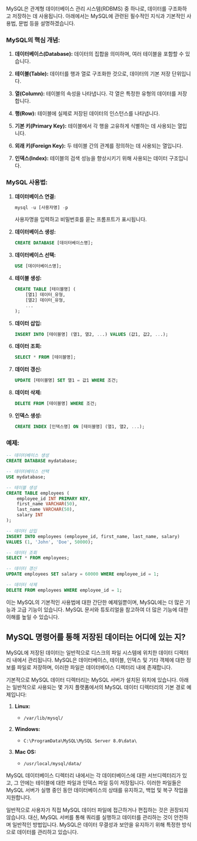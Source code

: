 MySQL은 관계형 데이터베이스 관리 시스템(RDBMS) 중 하나로, 데이터를 구조화하고 저장하는 데 사용됩니다. 아래에서는 MySQL에 관련된 필수적인 지식과 기본적인 사용법, 문법 등을 설명하겠습니다.

### MySQL의 핵심 개념:

1. **데이터베이스(Database):** 데이터의 집합을 의미하며, 여러 테이블을 포함할 수 있습니다.

2. **테이블(Table):** 데이터를 행과 열로 구조화한 것으로, 데이터의 기본 저장 단위입니다.

3. **열(Column):** 테이블의 속성을 나타냅니다. 각 열은 특정한 유형의 데이터를 저장합니다.

4. **행(Row):** 테이블에 실제로 저장된 데이터의 인스턴스를 나타냅니다.

5. **기본 키(Primary Key):** 테이블에서 각 행을 고유하게 식별하는 데 사용되는 열입니다.

6. **외래 키(Foreign Key):** 두 테이블 간의 관계를 정의하는 데 사용되는 열입니다.

7. **인덱스(Index):** 테이블의 검색 성능을 향상시키기 위해 사용되는 데이터 구조입니다.

### MySQL 사용법:

1. **데이터베이스 연결:**
   ```sql
   mysql -u [사용자명] -p
   ```
   사용자명을 입력하고 비밀번호를 묻는 프롬프트가 표시됩니다.


2. **데이터베이스 생성:**
   ```sql
   CREATE DATABASE [데이터베이스명];
   ```

3. **데이터베이스 선택:**
   ```sql
   USE [데이터베이스명];
   ```

4. **테이블 생성:**
   ```sql
   CREATE TABLE [테이블명] (
       [열1] 데이터_유형,
       [열2] 데이터_유형,
       ...
   );
   ```

5. **데이터 삽입:**
   ```sql
   INSERT INTO [테이블명] (열1, 열2, ...) VALUES (값1, 값2, ...);
   ```

6. **데이터 조회:**
   ```sql
   SELECT * FROM [테이블명];
   ```

7. **데이터 갱신:**
   ```sql
   UPDATE [테이블명] SET 열1 = 값1 WHERE 조건;
   ```

8. **데이터 삭제:**
   ```sql
   DELETE FROM [테이블명] WHERE 조건;
   ```

9. **인덱스 생성:**
   ```sql
   CREATE INDEX [인덱스명] ON [테이블명] (열1, 열2, ...);
   ```

### 예제:

```sql
-- 데이터베이스 생성
CREATE DATABASE mydatabase;

-- 데이터베이스 선택
USE mydatabase;

-- 테이블 생성
CREATE TABLE employees (
    employee_id INT PRIMARY KEY,
    first_name VARCHAR(50),
    last_name VARCHAR(50),
    salary INT
);

-- 데이터 삽입
INSERT INTO employees (employee_id, first_name, last_name, salary)
VALUES (1, 'John', 'Doe', 50000);

-- 데이터 조회
SELECT * FROM employees;

-- 데이터 갱신
UPDATE employees SET salary = 60000 WHERE employee_id = 1;

-- 데이터 삭제
DELETE FROM employees WHERE employee_id = 1;
```

이는 MySQL의 기본적인 사용법에 대한 간단한 예제일뿐이며, MySQL에는 더 많은 기능과 고급 기능이 있습니다. MySQL 문서와 튜토리얼을 참고하여 더 많은 기능에 대한 이해를 높일 수 있습니다.



## MySQL 명령어를 통해 저장된 데이터는 어디에 있는 지?
MySQL에 저장된 데이터는 일반적으로 디스크의 파일 시스템에 위치한 데이터 디렉터리 내에서 관리됩니다. MySQL은 데이터베이스, 테이블, 인덱스 및 기타 객체에 대한 정보를 파일로 저장하며, 이러한 파일은 데이터베이스 디렉터리 내에 존재합니다.

기본적으로 MySQL 데이터 디렉터리는 MySQL 서버가 설치된 위치에 있습니다. 아래는 일반적으로 사용되는 몇 가지 플랫폼에서의 MySQL 데이터 디렉터리의 기본 경로 예제입니다:

1. **Linux:**
   - `/var/lib/mysql/`
  
2. **Windows:**
   - `C:\ProgramData\MySQL\MySQL Server 8.0\data\`
  
3. **Mac OS:**
   - `/usr/local/mysql/data/`

MySQL 데이터베이스 디렉터리 내에서는 각 데이터베이스에 대한 서브디렉터리가 있고, 그 안에는 테이블에 대한 파일과 인덱스 파일 등이 저장됩니다. 이러한 파일들은 MySQL 서버가 실행 중인 동안 데이터베이스의 상태를 유지하고, 백업 및 복구 작업을 지원합니다.

일반적으로 사용자가 직접 MySQL 데이터 파일에 접근하거나 편집하는 것은 권장되지 않습니다. 대신, MySQL 서버를 통해 쿼리를 실행하고 데이터를 관리하는 것이 안전하며 일반적인 방법입니다. MySQL은 데이터 무결성과 보안을 유지하기 위해 특정한 방식으로 데이터를 관리하고 있습니다.




